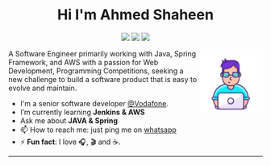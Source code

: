 <h1 align="center">Hi I'm Ahmed Shaheen</h1>

<p align="center">
	<a href="https://www.facebook.com/ahmedshaheen676"><img src="https://img.shields.io/badge/facebook-ahmedshaheen676-%231FA1F1?style=flat&logo=facebook"/></a>
    <a href="https://twitter.com/ahmedshaheen676"><img src="https://img.shields.io/badge/twitter-@ahmedshaheen676-%231FA1F1?style=flat&logo=twitter&logoColor=white"/></a>
    <a href="https://www.linkedin.com/in/ahmedshaheen93/"><img src="https://img.shields.io/badge/linkedin-ahmedshaheen93-%230177B5?style=flat&logo=linkedin&logoColor=white"/></a>
</p>
<img src="https://github.com/ahmedshaheen93/ahmedshaheen93/blob/master/coder.png" align="right" width="25%"/>

A Software Engineer primarily working with Java, Spring Framework, and AWS with a passion for
Web Development, Programming Competitions, seeking a new challenge to build a software product that is
easy to evolve and maintain.

-  I'm a senior software developer [@Vodafone](https://web.vodafone.com.eg/en/home).
-  I’m currently learning **Jenkins & AWS**
-  Ask me about **JAVA & Spring**
- 	📫 How to reach me: just ping me on [whatsapp](https://api.whatsapp.com/send/?phone=+201061510304) 
- ⚡ **Fun fact**: I love 🎧, 🎬 and ☕️.
<hr/>

